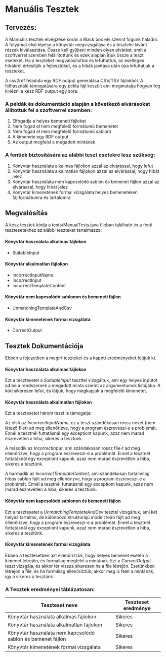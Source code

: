 <h1>Manuális Tesztek</h1>
<h2>Tervezés:</h2>
A Manuális tesztek elvégzése során a Black box elv szerint fogunk haladni. A folyamat első lépése a könyvtár megvizsgálása és a tesztelni kívánt részek kiválasztása. Össze kell gyűjteni minden olyan elvárást, amit a szoftverrel szemben felállítottunk és ezek alapján írjuk össze a teszt eseteket. Ha a teszteket megvalósítottuk és lefuttattuk, az esetleges hibákról értesítjük a fejlesztőket, és a hibák javítása után újra lefuttatjuk a teszteket.

A csv2rdf feladata egy RDF output generálása CSV/TSV fájlokból. A felhasználó támogatására egy példa fájl készült ami megmutatja hogyan fog kinézni a kész RDF output egy sora. 

<h3>A példák és dokumentáció alapján a következő elvárásokat állítottuk fel a szoftverrel szemben:</h3>

1.	Elfogadja a helyes bemeneti fájlokat
2.	Nem fogad el nem megfelelő formátumú bemenetet
3.  Nem fogad el nem megfelelő formátumú sablont
4.	A kimenete egy RDF output 
5.	Az output megfelel a megadott mintának

<h3>A fentiek biztosítására az alábbi teszt esetekre lesz szükség:</h3>

1.	Könyvtár használata alkalmas fájlokon azzal az elvárással, hogy lefut
2.	Könyvtár használata alkalmatlan fájlokon azzal az elvárással, hogy hibát jelez
3.	Könyvtár használata nem kapcsolódó sablon és bemenet fájlon azzal az elvárással, hogy hibát jelez
4.	Könyvtár kimenetének formai vizsgálata helyes bemeneteken fájlformátumra és tartalomra

<h2>Megvalósítás</h2>
A kész tesztek kódja a tests/ManualTests.java fileban található és a fenti tesztesetekhez az alábbi teszteket tartalmazza:

<h4>Könyvtár használata alkalmas fájlokon</h4>
 
 * SuitableInput

<h4>Könyvtár alkalmatlan fájlokon</h4>
 
 * IncorrectInputName
 * IncorrectInput
 * IncorrectTemplateContent
 
<h4>Könyvtár nem kapcsolódó sablonon és bemeneti fájlon</h4>

 * UnmatchingTemplateAndCsv

<h4>Könyvtár kimenetének formai vizsgálata</h4>

 * CorrectOutput

<h2>Tesztek Dokumentációja</h2>
Ebben a fejezetben a megírt teszteket és a kapott eredményeket fejtjük ki.

<h4>Könyvtár használata alkalmas fájlokon</h4>
 
 Ezt a tesztesetet a *SuitableInput* teszttel vizsgáltuk, ami egy helyes inputot ad be a rendszernek a megadott minta szerint az argumentumok listájába. A kód sikeresen lefut, és látjuk, hogy megkapjuk a megfelelő kimenetet.

<h4>Könyvtár használata alkalmatlan fájlokon</h4>
 
 Ezt a tesztesetet három teszt is támogatja:
 
 Az első az *IncorrectInputName*, ez a teszt szándékosan rossz nevet (nem létező filet) ad meg ellenőrizve, hogy a program észreveszi-e a problémát. Ennél a tesztnél futtatásnál egy exceptiont kapunk, azaz nem marad észrevétlen a hiba, sikeres a tesztünk.

 A második az *IncorrectInput*, ami szándékosan rossz file-t ad meg ellenőrizve, hogy a program észreveszi-e a problémát. Ennél a tesztnél futtatásnál egy exceptiont kapunk, azaz nem marad észrevétlen a hiba, sikeres a tesztünk.

 A harmadik az *IncorrectTemplateContent*, ami szándékosan tartalmilag hibás sablon fájlt ad meg ellenőrizve, hogy a program észreveszi-e a problémát. Ennél a tesztnél futtatásnál egy exceptiont kapunk, azaz nem marad észrevétlen a hiba, sikeres a tesztünk.

 
<h4>Könyvtár nem kapcsolódó sablonon és bemeneti fájlon</h4>

 Ezt a tesztesetet a *UnmatchingTemplateAndCsv* tesztel vizsgáltuk, ami két helyes tartalmú, de különböző struktúrájú modelt leíró fájlt ad meg ellenőrizve, hogy a program észreveszi-e a problémát. Ennél a tesztnél futtatásnál egy exceptiont kapunk, azaz nem marad észrevétlen a hiba, sikeres a tesztünk.

<h4>Könyvtár kimenetének formai vizsgálata</h4>

Ebben a tesztesetben azt ellenőrizzük, hogy helyes bemenet esetén a kimenet létrejön, és formailag megfelel a mintának. Ezt a *CorrectOutput* teszt vizsgája, és akkor tér vissza sikeresen ha a file létrejön. Esetünkben létrejön a file, és ha formailag ellenőrizzük, akkor meg is felel a mintának, így a sikeres a tesztünk.


<h3>A Tesztek eredményei táblázatosan:</h3>

Teszteset neve | Teszteset eredménye
------------ | -------------
Könyvtár használata alkalmas fájlokon | Sikeres
Könyvtár használata alkalmatlan fájlokon | Sikeres
Könyvtár használata nem kapcsolódó sablon és bemenet fájlon | Sikeres
Könyvtár kimenetének formai vizsgálata | Sikeres

